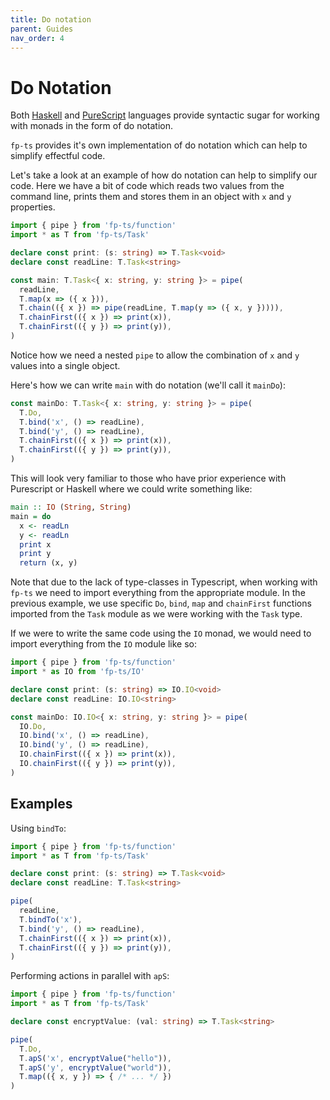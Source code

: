 ```yaml
---
title: Do notation
parent: Guides
nav_order: 4
---
```


# Do Notation

Both [Haskell](https://wiki.haskell.org/Monad#do-notation)
and [PureScript](https://github.com/purescript/documentation/blob/master/language/Syntax.md#do-notation)
languages provide syntactic sugar for working with monads in the form of do notation.

`fp-ts` provides it's own implementation of do notation which can help to simplify effectful
code.

Let's take a look at an example of how do notation can help to simplify our code. Here we have
a bit of code which reads two values from the command line, prints them and stores them
in an object with `x` and `y` properties.

```ts
import { pipe } from 'fp-ts/function'
import * as T from 'fp-ts/Task'

declare const print: (s: string) => T.Task<void>
declare const readLine: T.Task<string>

const main: T.Task<{ x: string, y: string }> = pipe(
  readLine,
  T.map(x => ({ x })),
  T.chain(({ x }) => pipe(readLine, T.map(y => ({ x, y })))),
  T.chainFirst(({ x }) => print(x)),
  T.chainFirst(({ y }) => print(y)),
)
```

Notice how we need a nested `pipe` to allow the combination of `x` and `y` values into a single
object.

Here's how we can write `main` with do notation (we'll call it `mainDo`):
```ts
const mainDo: T.Task<{ x: string, y: string }> = pipe(
  T.Do,
  T.bind('x', () => readLine),
  T.bind('y', () => readLine),
  T.chainFirst(({ x }) => print(x)),
  T.chainFirst(({ y }) => print(y)),
)
```

This will look very familiar to those who have prior experience with Purescript or Haskell
where we could write something like:

```haskell
main :: IO (String, String)
main = do
  x <- readLn
  y <- readLn
  print x
  print y
  return (x, y)
```

Note that due to the lack of type-classes in Typescript, when working with `fp-ts` we need to
import everything from the appropriate module. In the previous example, we use specific `Do`,
`bind`, `map` and `chainFirst` functions imported from the `Task` module as we were working
with the `Task` type.

If we were to write the same code using the `IO` monad, we would need to import everything from the `IO`
module like so:

```ts
import { pipe } from 'fp-ts/function'
import * as IO from 'fp-ts/IO'

declare const print: (s: string) => IO.IO<void>
declare const readLine: IO.IO<string>

const mainDo: IO.IO<{ x: string, y: string }> = pipe(
  IO.Do,
  IO.bind('x', () => readLine),
  IO.bind('y', () => readLine),
  IO.chainFirst(({ x }) => print(x)),
  IO.chainFirst(({ y }) => print(y)),
)
```

## Examples

Using `bindTo`:

```ts
import { pipe } from 'fp-ts/function'
import * as T from 'fp-ts/Task'

declare const print: (s: string) => T.Task<void>
declare const readLine: T.Task<string>

pipe(
  readLine,
  T.bindTo('x'),
  T.bind('y', () => readLine),
  T.chainFirst(({ x }) => print(x)),
  T.chainFirst(({ y }) => print(y)),
)
```

Performing actions in parallel with `apS`:

```ts
import { pipe } from 'fp-ts/function'
import * as T from 'fp-ts/Task'

declare const encryptValue: (val: string) => T.Task<string>

pipe(
  T.Do,
  T.apS('x', encryptValue("hello")),
  T.apS('y', encryptValue("world")),
  T.map(({ x, y }) => { /* ... */ })
)
```
